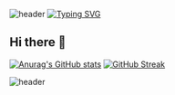 ![header](https://capsule-render.vercel.app/api?type=waving&color=auto&height=200&section=header&text=Welcome%20to%20My%20Homepage!%20&fontColor=dec7fa&fontSize=50&theme=tokyonight)
[![Typing SVG](https://readme-typing-svg.demolab.com?font=Fira+Code&pause=1000&color=B626A6A1&background=5A3FFF00&center=true%C2%A0%E7%9C%9F&vCenter=true%C2%A0%E7%9C%9F&multiline=true&repeat=true%C2%A0%E7%9C%9F&random=false%C2%A0%E5%81%87&width=435&height=70&lines=Do+your+best+today+;You're+great+today+too+%EF%BC%81)](https://git.io/typing-svg)
## Hi there 👋
[![Anurag's GitHub stats](https://github-readme-stats.vercel.app/api?username=Neutrin1&show=reviews,discussions_started,discussions_answered,prs_merged,prs_merged_percentage&show_icons=true&theme=cobalt)](https://github.com/anuraghazra/github-readme-stats)
[![GitHub Streak](https://streak-stats.demolab.com/?user=Neutrin1&theme=cobalt&locale=ja)](https://git.io/streak-stats)
<!--
**Neutrin1/Neutrin1** is a ✨ _special_ ✨ repository because its `README.md` (this file) appears on your GitHub profile.

Here are some ideas to get you started:

- 🔭 I’m currently working on ...
- 🌱 I’m currently learning ...
- 👯 I’m looking to collaborate on ...
- 🤔 I’m looking for help with ...
- 💬 Ask me about ...
- 📫 How to reach me: ...
- 😄 Pronouns: ...
- ⚡ Fun fact: ...
-->


![header](https://capsule-render.vercel.app/api?type=venom&color=auto&height=100&section=header&text=Wish%20u%20have%20a%20nice%20day&fontSize=30&theme=tokyonight)
